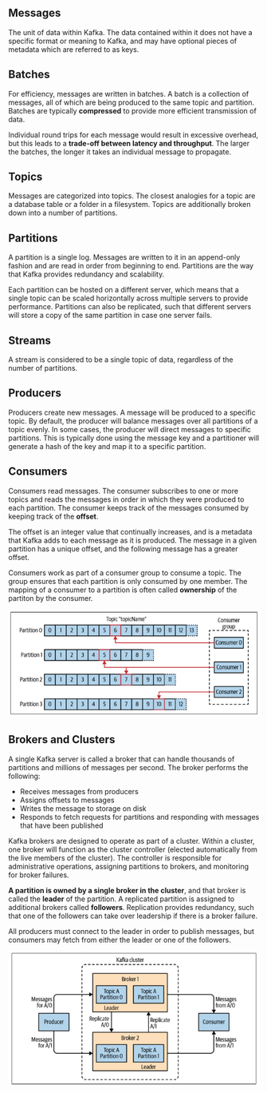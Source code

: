 ## Messages

The unit of data within Kafka. The data contained within it does not have a specific format or meaning to Kafka, and may have optional pieces of metadata which are referred to as keys.

## Batches

For efficiency, messages are written in batches. A batch is a collection of messages, all of which are being produced to the same topic and partition. Batches are typically **compressed** to provide more efficient transmission of data.

Individual round trips for each message would result in excessive overhead, but this leads to a **trade-off between latency and throughput**. The larger the batches, the longer it takes an individual message to propagate.

## Topics

Messages are categorized into topics. The closest analogies for a topic are a database table or a folder in a filesystem. Topics are additionally broken down into a number of partitions.

## Partitions

A partition is a single log. Messages are written to it in an append-only fashion and are read in order from beginning to end. Partitions are the way that Kafka provides redundancy and scalability.

Each partition can be hosted on a different server, which means that a single topic can be scaled horizontally across multiple servers to provide performance. Partitions can also be replicated, such that different servers will store a copy of the same partition in case one server fails.

## Streams

A stream is considered to be a single topic of data, regardless of the number of partitions.

## Producers

Producers create new messages. A message will be produced to a specific topic. By default, the producer will balance messages over all partitions of a topic evenly. In some cases, the producer will direct messages to specific partitions. This is typically done using the message key and a partitioner will generate a hash of the key and map it to a specific partition.

## Consumers

Consumers read messages. The consumer subscribes to one or more topics and reads the messages in order in which they were produced to each partition. The consumer keeps track of the messages consumed by keeping track of the **offset**.

The offset is an integer value that continually increases, and is a metadata that Kafka adds to each message as it is produced. The message in a given partition has a unique offset, and the following message has a greater offset.

Consumers work as part of a consumer group to consume a topic. The group ensures that each partition is only consumed by one member. The mapping of a consumer to a partition is often called **ownership** of the partiton by the consumer.

<img src="../assets/consumers-topics-partitions.png">

## Brokers and Clusters

A single Kafka server is called a broker that can handle thousands of partitions and millions of messages per second. The broker performs the following:

- Receives messages from producers
- Assigns offsets to messages
- Writes the message to storage on disk
- Responds to fetch requests for partitions and responding with messages that have been published

Kafka brokers are designed to operate as part of a cluster. Within a cluster, one broker will function as the cluster controller (elected automatically from the live members of the cluster). The controller is responsible for administrative operations, assigning partitions to brokers, and monitoring for broker failures.

**A partition is owned by a single broker in the cluster**, and that broker is called the **leader** of the partition. A replicated partition is assigned to additional brokers called **followers**. Replication provides redundancy, such that one of the followers can take over leadership if there is a broker failure.

All producers must connect to the leader in order to publish messages, but consumers may fetch from either the leader or one of the followers.

<img src="../assets/brokers-clusters.png">
